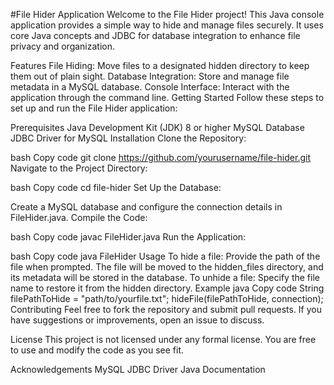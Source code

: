 #File Hider Application
Welcome to the File Hider project! This Java console application provides a simple way to hide and manage files securely. It uses core Java concepts and JDBC for database integration to enhance file privacy and organization.

Features
File Hiding: Move files to a designated hidden directory to keep them out of plain sight.
Database Integration: Store and manage file metadata in a MySQL database.
Console Interface: Interact with the application through the command line.
Getting Started
Follow these steps to set up and run the File Hider application:

Prerequisites
Java Development Kit (JDK) 8 or higher
MySQL Database
JDBC Driver for MySQL
Installation
Clone the Repository:

bash
Copy code
git clone https://github.com/yourusername/file-hider.git
Navigate to the Project Directory:

bash
Copy code
cd file-hider
Set Up the Database:

Create a MySQL database and configure the connection details in FileHider.java.
Compile the Code:

bash
Copy code
javac FileHider.java
Run the Application:

bash
Copy code
java FileHider
Usage
To hide a file: Provide the path of the file when prompted. The file will be moved to the hidden_files directory, and its metadata will be stored in the database.
To unhide a file: Specify the file name to restore it from the hidden directory.
Example
java
Copy code
String filePathToHide = "path/to/yourfile.txt";
hideFile(filePathToHide, connection);
Contributing
Feel free to fork the repository and submit pull requests. If you have suggestions or improvements, open an issue to discuss.

License
This project is not licensed under any formal license. You are free to use and modify the code as you see fit.

Acknowledgements
MySQL JDBC Driver
Java Documentation
